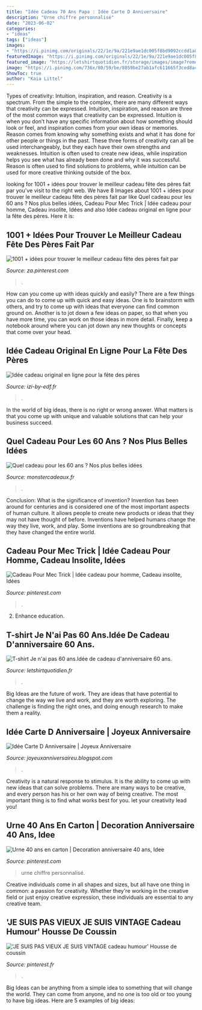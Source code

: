 ```yaml
---
title: "Idée Cadeau 70 Ans Papa : Idée Carte D Anniversaire"
description: "Urne chiffre personnalisé"
date: "2023-06-02"
categories:
- "ideas"
tags: ["ideas"]
images:
- "https://i.pinimg.com/originals/22/1e/9a/221e9ae1dc005f8bd9092ccdd1a8e237.jpg"
featuredImage: "https://i.pinimg.com/originals/22/1e/9a/221e9ae1dc005f8bd9092ccdd1a8e237.jpg"
featured_image: "https://letshirtquotidien.fr/storage/images/image?remote=https:%2F%2Fletshirtquotidien.fr%2FWebRoot%2FStore29%2FShops%2Fd261cfca-aa54-4c67-b3c9-56973abc10a1%2F5CFF%2FED60%2F0468%2FB22E%2F6A2E%2F0A48%2F356F%2F810C%2FHomme_-_Pas_60_ans_anniversaire_-_T-shirt_Blanc_Chine.png&amp;shop=d261cfca-aa54-4c67-b3c9-56973abc10a1&amp;width=600&amp;height=2560"
image: "https://i.pinimg.com/736x/80/59/be/8059be27ab1afc611665f3ced8ac9004.jpg"
ShowToc: true
author: "Kaia Littel"
---
```



Types of creativity: Intuition, inspiration, and reason.
Creativity is a spectrum. From the simple to the complex, there are many different ways that creativity can be expressed. Intuition, inspiration, and reason are three of the most common ways that creativity can be expressed. Intuition is when you don’t have any specific information about how something should look or feel, and inspiration comes from your own ideas or memories. Reason comes from knowing why something exists and what it has done for other people or things in the past. These three forms of creativity can all be used interchangeably, but they each have their own strengths and weaknesses. Intuition is often used to create new ideas, while inspiration helps you see what has already been done and why it was successful. Reason is often used to find solutions to problems, while intuition can be used for more creative thinking outside of the box.

	

		
looking for 1001 + idées pour trouver le meilleur cadeau fête des pères fait par you've visit to the right web. We have 8 Images about 1001 + idées pour trouver le meilleur cadeau fête des pères fait par like Quel cadeau pour les 60 ans ? Nos plus belles idées, Cadeau Pour Mec Trick | Idée cadeau pour homme, Cadeau insolite, Idées and also Idée cadeau original en ligne pour la fête des pères. Here it is:
		
    
## 1001 + Idées Pour Trouver Le Meilleur Cadeau Fête Des Pères Fait Par

<img loading=lazy src="https://i.pinimg.com/originals/01/da/0c/01da0c5d5aac352b76e3d4c2fc6e967a.jpg" onerror="this.onerror=null;this.src='https://tse1.mm.bing.net/th?id=OIP.dU3C9HBkTIuyxBHYkv7VTQHaHW&amp;pid=15.1';" alt="1001 + idées pour trouver le meilleur cadeau fête des pères fait par">

_Source: za.pinterest.com_

>. 

	

How can you come up with ideas quickly and easily?
There are a few things you can do to come up with quick and easy ideas. One is to brainstorm with others, and try to come up with ideas that everyone can find common ground on. Another is to jot down a few ideas on paper, so that when you have more time, you can work on those ideas in more detail. Finally, keep a notebook around where you can jot down any new thoughts or concepts that come over your head.

    
## Idée Cadeau Original En Ligne Pour La Fête Des Pères

<img loading=lazy src="https://blog.izi-by-edf.fr/2015/05/carte-cadeau-fete-peres.png" onerror="this.onerror=null;this.src='https://tse1.mm.bing.net/th?id=OIP.5kgJwrB2jg0bYg_yTRcBkwHaDS&amp;pid=15.1';" alt="Idée cadeau original en ligne pour la fête des pères">

_Source: izi-by-edf.fr_

>. 

	

In the world of big ideas, there is no right or wrong answer. What matters is that you come up with unique and valuable solutions that can help your business succeed.

    
## Quel Cadeau Pour Les 60 Ans ? Nos Plus Belles Idées

<img loading=lazy src="https://www.monstercadeaux.fr/assets/frontend/img/categories/x71.jpg.pagespeed.ic.VLHxg_80k7.jpg" onerror="this.onerror=null;this.src='https://tse1.mm.bing.net/th?id=OIP.DKrhQISLGEeRi3k92BZdtwHaDt&amp;pid=15.1';" alt="Quel cadeau pour les 60 ans ? Nos plus belles idées">

_Source: monstercadeaux.fr_

>. 

	

Conclusion: What is the significance of invention?
Invention has been around for centuries and is considered one of the most important aspects of human culture. It allows people to create new products or ideas that they may not have thought of before. Inventions have helped humans change the way they live, work, and play. Some inventions are so groundbreaking that they have changed the entire world.

    
## Cadeau Pour Mec Trick | Idée Cadeau Pour Homme, Cadeau Insolite, Idées

<img loading=lazy src="https://i.pinimg.com/736x/80/59/be/8059be27ab1afc611665f3ced8ac9004.jpg" onerror="this.onerror=null;this.src='https://tse3.mm.bing.net/th?id=OIP.1KUF17wBwmfHqaTK3nK4tAHaEs&amp;pid=15.1';" alt="Cadeau Pour Mec Trick | Idée cadeau pour homme, Cadeau insolite, Idées">

_Source: pinterest.com_

>. 

	

2) Enhance education.

    
## T-shirt Je N&#039;ai Pas 60 Ans.Idée De Cadeau D&#039;anniversaire 60 Ans.

<img loading=lazy src="https://letshirtquotidien.fr/storage/images/image?remote=https:%2F%2Fletshirtquotidien.fr%2FWebRoot%2FStore29%2FShops%2Fd261cfca-aa54-4c67-b3c9-56973abc10a1%2F5CFF%2FED60%2F0468%2FB22E%2F6A2E%2F0A48%2F356F%2F810C%2FHomme_-_Pas_60_ans_anniversaire_-_T-shirt_Blanc_Chine.png&amp;shop=d261cfca-aa54-4c67-b3c9-56973abc10a1&amp;width=600&amp;height=2560" onerror="this.onerror=null;this.src='https://tse2.mm.bing.net/th?id=OIP.h8qMsxEJ06j7IaLinGqu0gHaHg&amp;pid=15.1';" alt="T-shirt Je n&#039;ai pas 60 ans.Idée de cadeau d&#039;anniversaire 60 ans.">

_Source: letshirtquotidien.fr_

>. 

	

Big Ideas are the future of work. They are ideas that have potential to change the way we live and work, and they are worth exploring. The challenge is finding the right ones, and doing enough research to make them a reality.

    
## Idée Carte D Anniversaire | Joyeux Anniversaire

<img loading=lazy src="https://i.pinimg.com/originals/cc/77/2e/cc772e3d4908a3e9fbcfe13668bedd36.jpg" onerror="this.onerror=null;this.src='https://tse1.mm.bing.net/th?id=OIP.FXa982ZnkTEpaEeFcm8QZwHaHo&amp;pid=15.1';" alt="Idée Carte D Anniversaire | Joyeux Anniversaire">

_Source: joyeuxanniversaireu.blogspot.com_

>. 

	

Creativity is a natural response to stimulus. It is the ability to come up with new ideas that can solve problems. There are many ways to be creative, and every person has his or her own way of being creative. The most important thing is to find what works best for you. let your creativity lead you!

    
## Urne 40 Ans En Carton | Decoration Anniversaire 40 Ans, Idee

<img loading=lazy src="https://i.pinimg.com/736x/86/39/27/863927b0c541c17816bfe9023ac7f266.jpg" onerror="this.onerror=null;this.src='https://tse3.mm.bing.net/th?id=OIP.tzr4EtmHdPnuC8qKyWrdwwHaJ4&amp;pid=15.1';" alt="Urne 40 ans en carton | Decoration anniversaire 40 ans, Idee">

_Source: pinterest.com_

>urne chiffre personnalisé. 

	

Creative individuals come in all shapes and sizes, but all have one thing in common: a passion for creativity. Whether they're working in the creative field or just enjoy creative expression, these individuals are essential to any creative team.

    
## &#039;JE SUIS PAS VIEUX JE SUIS VINTAGE Cadeau Humour&#039; Housse De Coussin

<img loading=lazy src="https://i.pinimg.com/originals/22/1e/9a/221e9ae1dc005f8bd9092ccdd1a8e237.jpg" onerror="this.onerror=null;this.src='https://tse2.mm.bing.net/th?id=OIP.yg_DkfT0PgEaw53v-aBYYAHaHa&amp;pid=15.1';" alt="&#039;JE SUIS PAS VIEUX JE SUIS VINTAGE cadeau humour&#039; Housse de coussin">

_Source: pinterest.fr_

>. 

	

Big Ideas can be anything from a simple idea to something that will change the world. They can come from anyone, and no one is too old or too young to have big ideas. Here are 5 examples of big ideas: 

